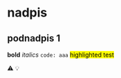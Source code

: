 # nadpis
## podnadpis 1
**bold**
*italics*
`code: aaa`
<mark stype="background: yellow">highlighted test</mark>

:warning:
:bulb:
